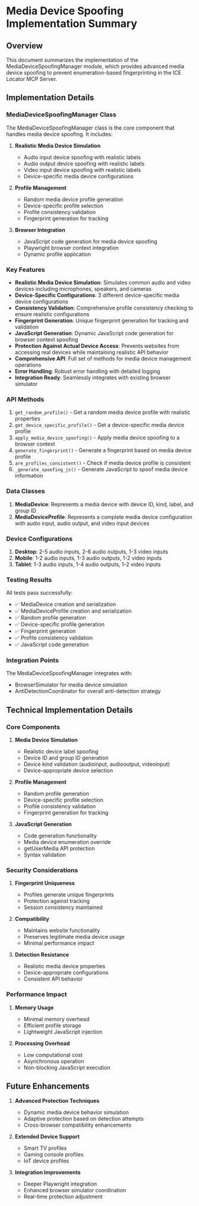 # Media Device Spoofing Implementation Summary

## Overview

This document summarizes the implementation of the MediaDeviceSpoofingManager module, which provides advanced media device spoofing to prevent enumeration-based fingerprinting in the ICE Locator MCP Server.

## Implementation Details

### MediaDeviceSpoofingManager Class

The MediaDeviceSpoofingManager class is the core component that handles media device spoofing. It includes:

1. **Realistic Media Device Simulation**
   - Audio input device spoofing with realistic labels
   - Audio output device spoofing with realistic labels
   - Video input device spoofing with realistic labels
   - Device-specific media device configurations

2. **Profile Management**
   - Random media device profile generation
   - Device-specific profile selection
   - Profile consistency validation
   - Fingerprint generation for tracking

3. **Browser Integration**
   - JavaScript code generation for media device spoofing
   - Playwright browser context integration
   - Dynamic profile application

### Key Features

- **Realistic Media Device Simulation**: Simulates common audio and video devices including microphones, speakers, and cameras
- **Device-Specific Configurations**: 3 different device-specific media device configurations
- **Consistency Validation**: Comprehensive profile consistency checking to ensure realistic configurations
- **Fingerprint Generation**: Unique fingerprint generation for tracking and validation
- **JavaScript Generation**: Dynamic JavaScript code generation for browser context spoofing
- **Protection Against Actual Device Access**: Prevents websites from accessing real devices while maintaining realistic API behavior
- **Comprehensive API**: Full set of methods for media device management operations
- **Error Handling**: Robust error handling with detailed logging
- **Integration Ready**: Seamlessly integrates with existing browser simulator

### API Methods

1. `get_random_profile()` - Get a random media device profile with realistic properties
2. `get_device_specific_profile()` - Get a device-specific media device profile
3. `apply_media_device_spoofing()` - Apply media device spoofing to a browser context
4. `generate_fingerprint()` - Generate a fingerprint based on media device profile
5. `are_profiles_consistent()` - Check if media device profile is consistent
6. `_generate_spoofing_js()` - Generate JavaScript to spoof media device information

### Data Classes

1. **MediaDevice**: Represents a media device with device ID, kind, label, and group ID
2. **MediaDeviceProfile**: Represents a complete media device configuration with audio input, audio output, and video input devices

### Device Configurations

1. **Desktop**: 2-5 audio inputs, 2-6 audio outputs, 1-3 video inputs
2. **Mobile**: 1-2 audio inputs, 1-3 audio outputs, 1-2 video inputs
3. **Tablet**: 1-3 audio inputs, 1-4 audio outputs, 1-2 video inputs

### Testing Results

All tests pass successfully:
- ✅ MediaDevice creation and serialization
- ✅ MediaDeviceProfile creation and serialization
- ✅ Random profile generation
- ✅ Device-specific profile generation
- ✅ Fingerprint generation
- ✅ Profile consistency validation
- ✅ JavaScript code generation

### Integration Points

The MediaDeviceSpoofingManager integrates with:
- BrowserSimulator for media device simulation
- AntiDetectionCoordinator for overall anti-detection strategy

## Technical Implementation Details

### Core Components

1. **Media Device Simulation**
   - Realistic device label spoofing
   - Device ID and group ID generation
   - Device kind validation (audioinput, audiooutput, videoinput)
   - Device-appropriate device selection

2. **Profile Management**
   - Random profile generation
   - Device-specific profile selection
   - Profile consistency validation
   - Fingerprint generation for tracking

3. **JavaScript Generation**
   - Code generation functionality
   - Media device enumeration override
   - getUserMedia API protection
   - Syntax validation

### Security Considerations

1. **Fingerprint Uniqueness**
   - Profiles generate unique fingerprints
   - Protection against tracking
   - Session consistency maintained

2. **Compatibility**
   - Maintains website functionality
   - Preserves legitimate media device usage
   - Minimal performance impact

3. **Detection Resistance**
   - Realistic media device properties
   - Device-appropriate configurations
   - Consistent API behavior

### Performance Impact

1. **Memory Usage**
   - Minimal memory overhead
   - Efficient profile storage
   - Lightweight JavaScript injection

2. **Processing Overhead**
   - Low computational cost
   - Asynchronous operation
   - Non-blocking JavaScript execution

## Future Enhancements

1. **Advanced Protection Techniques**
   - Dynamic media device behavior simulation
   - Adaptive protection based on detection attempts
   - Cross-browser compatibility enhancements

2. **Extended Device Support**
   - Smart TV profiles
   - Gaming console profiles
   - IoT device profiles

3. **Integration Improvements**
   - Deeper Playwright integration
   - Enhanced browser simulator coordination
   - Real-time protection adjustment
